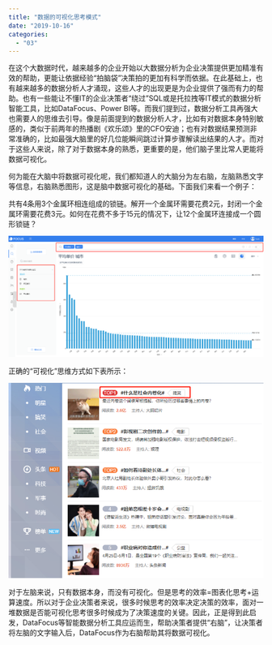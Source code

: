 ```yaml
---
title: "数据的可视化思考模式"
date: "2019-10-16"
categories: 
  - "03"
---
```


在这个大数据时代，越来越多的企业开始以大数据分析为企业决策提供更加精准有效的帮助，更能让依据经验“拍脑袋”决策拍的更加有科学而依据。在此基础上，也有越来越多的数据分析人才涌现，这些人才的出现更是为企业提供了强而有力的帮助。也有一些能让不懂IT的企业决策者“绕过”SQL或是托拉拽等IT模式的数据分析智能工具，比如DataFocus、Power BI等。而我们提到过，数据分析工具再强大也需要人的思维去引导。像是前面提到的数据分析人才，比如有对数据本身特别敏感的，类似于前两年的热播剧《欢乐颂》里的CFO安迪；也有对数据结果预测非常准确的，比如最强大脑里的好几位能瞬间跳过计算步骤解读出结果的人才。而对于这些人来说，除了对于数据本身的熟悉，更重要的是，他们脑子里比常人更能将数据可视化。

何为能在大脑中将数据可视化呢，我们都知道人的大脑分为左右脑，左脑熟悉文字等信息，右脑熟悉图形，这是脑中数据可视化的基础。下面我们来看一个例子：

共有4条用3个金属环相连组成的锁链。解开一个金属环需要花费2元，封闭一个金属环需要花费3元。如何在花费不多于15元的情况下，让12个金属环连接成一个圆形锁链？

![](images/word-image.png)

正确的“可视化”思维方式如下表所示：

![](images/word-image-1.png)

对于左脑来说，只有数据本身，而没有可视化。但是思考的效率=图表化思考+运算速度。所以对于企业决策者来说，很多时候思考的效率决定决策的效率，面对一堆数据是否能可视化思考很多时候成为了决策速度的关键。因此，正是得到此启发，DataFocus等智能数据分析工具应运而生，帮助决策者提供“右脑”，让决策者将左脑的文字输入后，DataFocus作为右脑帮助其将数据可视化。
